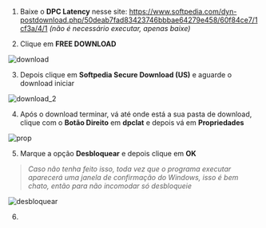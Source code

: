1. Baixe o **DPC Latency** nesse site: <https://www.softpedia.com/dyn-postdownload.php/50deab7fad83423746bbbae64279e458/60f84ce7/1cf3a/4/1> _(não é necessário executar, apenas baixe)_



2. Clique em **FREE DOWNLOAD**

![download](Imagens/)

3. Depois clique em **Softpedia Secure Download (US)** e aguarde o download iniciar

![download_2](Imagens/)

4. Após o download terminar, vá até onde está a sua pasta de download, clique com o **Botão Direito** em **dpclat** e depois vá em **Propriedades**

![prop](Imagens/)

5. Marque a opção **Desbloquear** e depois clique em **OK**
> _Caso não tenha feito isso, toda vez que o programa executar aparecerá uma janela de confirmação do Windows, isso é bem chato, então para não incomodar só desbloqueie_

![desbloquear](Imagens/)

6.
